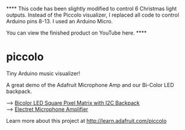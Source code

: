 **** This code has been slightly modified to control 6 Christmas light outputs. 
Instead of the Piccolo visualizer, I replaced all code to control Arduino pins 8-13.
I used an Arduino Micro.

You can view the finished product on YouTube here. ****

piccolo
=======

Tiny Arduino music visualizer!

A great demo of the Adafruit Microphone Amp and our Bi-Color LED backpack.

--> [Bicolor LED Square Pixel Matrix with I2C Backpack][ledMatrix]  
--> [Electret Microphone Amplifier][microphoneAmp]

Learn more about this project at http://learn.adafruit.com/piccolo

[ledMatrix]: http://adafruit.com/products/902
[microphoneAmp]: http://adafruit.com/products/1063
